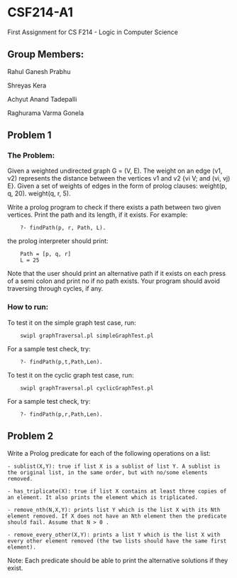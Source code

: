 # CSF214-A1
First Assignment for CS F214 - Logic in Computer Science

## Group Members:

Rahul Ganesh Prabhu

Shreyas Kera

Achyut Anand Tadepalli

Raghurama Varma Gonela

## Problem 1

### The Problem:
Given a weighted undirected graph G = (V, E). The weight on an edge (v1, v2) represents the distance between the vertices v1 and v2 {vi V; and (vi, vj) E}. Given a set of weights of edges in the form of prolog clauses:
weight(p, q, 20).
weight(q, r, 5).

Write a prolog program to check if there exists a path between two given vertices. Print the path and its length, if it exists. For example:

        ?- findPath(p, r, Path, L).

the prolog interpreter should print:

        Path = [p, q, r]
        L = 25

Note that the user should print an alternative path if it exists on each press of a semi colon and print no if no path exists.
Your program should avoid traversing through cycles, if any.

### How to run:
To test it on the simple graph test case, run:

        swipl graphTraversal.pl simpleGraphTest.pl

For a sample test check, try:

        ?- findPath(p,t,Path,Len).

To test it on the cyclic graph test case, run:

        swipl graphTraversal.pl cyclicGraphTest.pl

For a sample test check, try:

        ?- findPath(p,r,Path,Len).

## Problem 2

Write a Prolog predicate for each of the following operations on a list:

    - sublist(X,Y): true if list X is a sublist of list Y. A sublist is the original list, in the same order, but with no/some elements removed. 

    - has_triplicate(X): true if list X contains at least three copies of an element. It also prints the element which is triplicated.

    - remove_nth(N,X,Y): prints list Y which is the list X with its Nth element removed. If X does not have an Nth element then the predicate should fail. Assume that N > 0 .
    
    - remove_every_other(X,Y): prints a list Y which is the list X with every other element removed (the two lists should have the same first element). 

Note: Each predicate should be able to print the alternative solutions if they exist.
